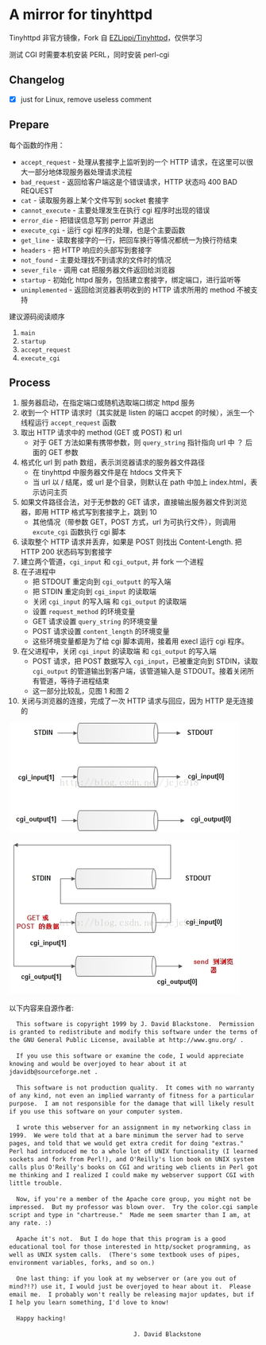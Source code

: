 A mirror for tinyhttpd
===

Tinyhttpd 非官方镜像，Fork 自 [EZLippi/Tinyhttpd](https://github.com/EZLippi/Tinyhttpd)，仅供学习

测试 CGI 时需要本机安装 PERL，同时安装 perl-cgi

## Changelog

* [x] just for Linux, remove useless comment

## Prepare

每个函数的作用：

* `accept_request` - 处理从套接字上监听到的一个 HTTP 请求，在这里可以很大一部分地体现服务器处理请求流程
* `bad_request` -  返回给客户端这是个错误请求，HTTP 状态吗 400 BAD REQUEST
* `cat` - 读取服务器上某个文件写到 socket 套接字
* `cannot_execute` - 主要处理发生在执行 cgi 程序时出现的错误
* `error_die` - 把错误信息写到 perror 并退出
* `execute_cgi` - 运行 cgi 程序的处理，也是个主要函数
* `get_line` - 读取套接字的一行，把回车换行等情况都统一为换行符结束
* `headers` - 把 HTTP 响应的头部写到套接字
* `not_found` - 主要处理找不到请求的文件时的情况
* `sever_file` - 调用 cat 把服务器文件返回给浏览器
* `startup` - 初始化 httpd 服务，包括建立套接字，绑定端口，进行监听等
* `unimplemented` - 返回给浏览器表明收到的 HTTP 请求所用的 method 不被支持

建议源码阅读顺序

1. `main`
2. `startup`
3. `accept_request`
4. `execute_cgi`

## Process

1. 服务器启动，在指定端口或随机选取端口绑定 httpd 服务
2. 收到一个 HTTP 请求时（其实就是 listen 的端口 accpet 的时候），派生一个线程运行 `accept_request` 函数
3. 取出 HTTP 请求中的 method (GET 或 POST) 和 url
    - 对于 GET 方法如果有携带参数，则 `query_string` 指针指向 url 中 ？ 后面的 GET 参数
4. 格式化 url 到 path 数组，表示浏览器请求的服务器文件路径
    - 在 tinyhttpd 中服务器文件是在 htdocs 文件夹下
    - 当 url 以 / 结尾，或 url 是个目录，则默认在 path 中加上 index.html，表示访问主页
5. 如果文件路径合法，对于无参数的 GET 请求，直接输出服务器文件到浏览器，即用 HTTP 格式写到套接字上，跳到 10
    - 其他情况（带参数 GET，POST 方式，url 为可执行文件），则调用 `excute_cgi` 函数执行 cgi 脚本
6. 读取整个 HTTP 请求并丢弃，如果是 POST 则找出 Content-Length. 把 HTTP 200 状态码写到套接字
7. 建立两个管道，`cgi_input` 和 `cgi_output`, 并 fork 一个进程
8. 在子进程中
    - 把 STDOUT 重定向到 `cgi_outputt` 的写入端
    - 把 STDIN 重定向到 `cgi_input` 的读取端
    - 关闭 `cgi_input` 的写入端 和 `cgi_output` 的读取端
    - 设置 `request_method` 的环境变量
    - GET 请求设置 `query_string` 的环境变量
    - POST 请求设置 `content_length` 的环境变量
    - 这些环境变量都是为了给 cgi 脚本调用，接着用 execl 运行 cgi 程序。
9. 在父进程中，关闭 `cgi_input` 的读取端 和 `cgi_output` 的写入端
    - POST 请求，把 POST 数据写入 `cgi_input`，已被重定向到 STDIN，读取 `cgi_output` 的管道输出到客户端，该管道输入是 STDOUT。接着关闭所有管道，等待子进程结束
    - 这一部分比较乱，见图 1 和图 2
10. 关闭与浏览器的连接，完成了一次 HTTP 请求与回应，因为 HTTP 是无连接的

![Pic 1](static/1.jpeg)

![Pic 2](static/2.jpeg)

以下内容来自源作者:

```
  This software is copyright 1999 by J. David Blackstone.  Permission
is granted to redistribute and modify this software under the terms of
the GNU General Public License, available at http://www.gnu.org/ .

  If you use this software or examine the code, I would appreciate
knowing and would be overjoyed to hear about it at
jdavidb@sourceforge.net .

  This software is not production quality.  It comes with no warranty
of any kind, not even an implied warranty of fitness for a particular
purpose.  I am not responsible for the damage that will likely result
if you use this software on your computer system.

  I wrote this webserver for an assignment in my networking class in
1999.  We were told that at a bare minimum the server had to serve
pages, and told that we would get extra credit for doing "extras."
Perl had introduced me to a whole lot of UNIX functionality (I learned
sockets and fork from Perl!), and O'Reilly's lion book on UNIX system
calls plus O'Reilly's books on CGI and writing web clients in Perl got
me thinking and I realized I could make my webserver support CGI with
little trouble.

  Now, if you're a member of the Apache core group, you might not be
impressed.  But my professor was blown over.  Try the color.cgi sample
script and type in "chartreuse."  Made me seem smarter than I am, at
any rate. :)

  Apache it's not.  But I do hope that this program is a good
educational tool for those interested in http/socket programming, as
well as UNIX system calls.  (There's some textbook uses of pipes,
environment variables, forks, and so on.)

  One last thing: if you look at my webserver or (are you out of
mind?!?) use it, I would just be overjoyed to hear about it.  Please
email me.  I probably won't really be releasing major updates, but if
I help you learn something, I'd love to know!

  Happy hacking!

                                   J. David Blackstone
```
